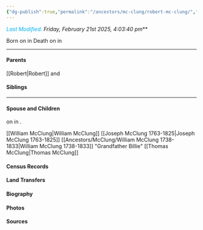```yaml
---
{"dg-publish":true,"permalink":"/ancestors/mc-clung/robert-mc-clung/","tags":["Rpbert-McClung"]}
---
```


*<font color="#00b0f0">Last Modified:</font> Friday, February 21st 2025, 4:03:40 pm***

Born on  <!-- link to date --> in <!-- link to place -->
Death on <!-- link to date --> in <!-- link to place -->

---
#### Parents

[[Robert\|Robert]] and <!-- Link to mother-->
#### Siblings
<!-- Link to sibling -->

---
#### Spouse and Children
<!-- Link to spouse --> on <!-- link to date --> in <!-- link to place -->.
[[William McClung\|William McClung]]
[[Joseph McClung 1763-1825\|Joseph McClung 1763-1825]]
[[Ancestors/McClung/William McClung 1738-1833\|William McClung 1738-1833]] "Grandfather Billie"
[[Thomas McClung\|Thomas McClung]]
#### Census Records

#### Land Transfers

#### Biography

#### Photos

#### Sources

